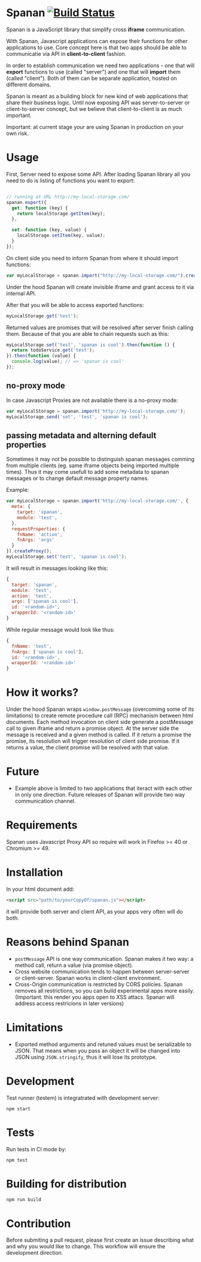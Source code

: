 # Spanan [![Build Status](https://travis-ci.org/chrmod/spanan.svg?branch=master)](https://travis-ci.org/chrmod/spanan)

Spanan is a JavaScript library that simplify cross **iframe** communication.

With Spanan, Javascript applications can expose their functions for other
applications to use. Core concept here is that two apps should be able to
communicatie via API in **client-to-client** fashion.

In order to establish communication we need two applications - one that will
**export** functions to use (called "server") and one that will **import** them
(called "client"). Both of them can be separate application, hosted on
different domains.

Spanan is meant as a building block for new kind of web applications that share
their business logic. Until now exposing API was server-to-server or
client-to-server concept, but we believe that client-to-client is as much
important.

Important: at current stage your are using Spanan in production on your own
risk.

# Usage

First, Server need to expose some API. After loading Spanan library all you
need to do is listing of functions you want to export:


```js

// running at URL http://my-local-storage.com/
spanan.export({
  get: function (key) {
    return localStorage.getItem(key);
  },

  set: function (key, value) {
    localStorage.setItem(key, value);
  }
});
```

On client side you need to inform Spanan from where it should import functions:

```js
var myLocalStorage = spanan.import("http://my-local-storage.com/").createProxy();
```

Under the hood Spanan will create invisible iframe and grant access to it via
internal API.

After that you will be able to access exported functions:

```js
myLocalStorage.get('test');
```

Returned values are promises that will be resolved after server finish calling
them. Because of that you are able to chain requests such as this:

```js
myLocalStorage.set('test', 'spanan is cool').then(function () {
  return todoService.get('test');
}).then(function (value) {
  console.log(value); // => 'spanan is cool'
});
```

## no-proxy mode

In case Javascript Proxies are not available there is a no-proxy mode:

```js
var myLocalStorage = spanan.import('http://my-local-storage.com/');
myLocalStorage.send('set', 'test', 'spanan is cool');
```

## passing metadata and alterning default properties

Sometimes it may not be possible to distinguish spanan messages comming from
multiple clients (eg. same iframe objects being imported multiple times). Thus
it may come usefull to add some metadata to spanan messages or to change
default message property names.

Example:
```js
var myLocalStorage = spanan.import('http://my-local-storage.com/', {
  meta: {
    target: 'spanan',
    module: 'test',
  },
  requestProperties: {
    fnName: 'action',
    fnArgs: 'args'
  }
}).createProxy();
myLocalStorage.set('test', 'spanan is cool');
```

It will result in messages looking like this:

```js
{
  target: 'spanan',
  module: 'test',
  action: 'test',
  args: ['spanan is cool'],
  id: '<random-id>',
  wrapperId: '<random-id>'
}
```

While regular message would look like thus:

```js
{
  fnName: 'test',
  fnArgs: ['spanan is cool'],
  id: '<random-id>',
  wrapperId: '<random-id>'
}
```

# How it works?

Under the hood Spanan wraps `window.postMessage` (overcomimg some of its
limitations) to create remote procedure call (RPC) mechanism between html
documents. Each method invocation on client side generate a postMessage call to
given iframe and return a promise object. At the server side the message is
received and a given method is called. If it return a promise the promise, its
resolution will trigger resolution of client side promise. If it returns
a value, the client promise will be resolved with that value.

# Future

- Example above is limited to two applications that iteract with each other in
  only one direction. Future releases of Spanan will provide two way
  communication channel.

# Requirements

Spanan uses Javascript Proxy API so require will work in Firefox >= 40 or
Chromium >= 49.

# Installation

In your html document add:

```html
<script src="path/to/yourCopyOf/spanan.js"></script>
```

it will provide both server and client API, as your apps very often will do
both.

# Reasons behind Spanan

- `postMessage` API is one way communication. Spanan makes it two way: a method
  call, return a value (via promise object).
- Cross website communication tends to happen between server-server or
  client-server. Spanan works in client-client environment.
- Cross-Origin communication is restricted by CORS policies. Spanan removes all
  restrictions, so you can build experimental apps more easily.  (Important:
  this render you apps open to XSS attacs. Spanan will address access
  restricions in later versions)

# Limitations

- Exported method arguments and retuned values must be serializable to JSON.
  That means when you pass an object it will be changed into JSON using
  `JSON.stringify`, thus it will lose its prototype.

# Development

Test runner (testem) is integratrated with development server:

```
npm start
```

# Tests

Run tests in CI mode by:

```
npm test
```

# Building for distribution

```
npm run build
```

# Contribution

Before submiting a pull request, please first create an issue describing what
and why you would like to change. This workflow will ensure the development
direction.
